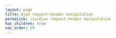 ```yaml
---
layout: page
title: Ajax request-header manipulation
permalink: /io/Ajax request-header manipulation
has_children: true
nav_order: 29
---
```

